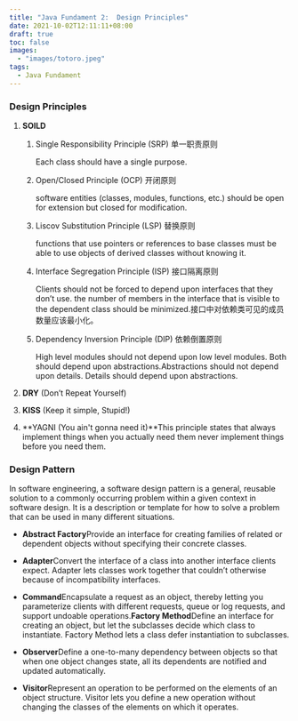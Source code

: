 ```yaml
---
title: "Java Fundament 2:  Design Principles"
date: 2021-10-02T12:11:11+08:00
draft: true
toc: false
images:
  - "images/totoro.jpeg"
tags: 
  - Java Fundament
---
```


### Design Principles

1. **SOILD**

   1. Single Responsibility Principle (SRP) 单一职责原则

      Each class should have a single purpose.

   2. Open/Closed Principle (OCP) 开闭原则 

      software entities (classes, modules, functions, etc.) should be open for extension but closed for modification. 

   3. Liscov Substitution Principle (LSP) 替换原则 

      functions that use pointers or references to base classes must be able to use objects of derived classes without knowing it.

   4. Interface Segregation Principle (ISP) 接口隔离原则 

      Clients should not be forced to depend upon interfaces that they don’t use. the number of members in the interface that is visible to the dependent class should be minimized.接口中对依赖类可见的成员数量应该最小化。

   5. Dependency Inversion Principle (DIP) 依赖倒置原则 

      High level modules should not depend upon low level modules. Both should depend upon abstractions.Abstractions should not depend upon details. Details should depend upon abstractions.

2. **DRY** (Don’t Repeat Yourself)

3. **KISS** (Keep it simple, Stupid!)

4. **YAGNI (You ain't gonna need it)**This principle states that always implement things when you actually need them never implement things before you need them.

### Design Pattern

In software engineering, a software design pattern is a general, reusable solution to a commonly occurring problem within a given context in software design. It is a description or template for how to solve a problem that can be used in many different situations.

* **Abstract Factory**Provide an interface for creating families of related or dependent objects without specifying their concrete classes.

* **Adapter**Convert the interface of a class into another interface clients expect. Adapter lets classes work together that couldn’t otherwise because of incompatibility interfaces.

* **Command**Encapsulate a request as an object, thereby letting you parameterize clients with different requests, queue or log requests, and support undoable operations.**Factory Method**Define an interface for creating an object, but let the subclasses decide which class to instantiate. Factory Method lets a class defer instantiation to subclasses.

* **Observer**Define a one-to-many dependency between objects so that when one object changes state, all its dependents are notified and updated automatically.

* **Visitor**Represent an operation to be performed on the elements of an object structure. Visitor lets you define a new operation without changing the classes of the elements on which it operates.

